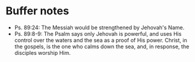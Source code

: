 # Buffer notes

+ Ps. 89:24: The Messiah would be strengthened by Jehovah's Name.
+ Ps. 89:8-9: The Psalm says only Jehovah is powerful, and uses His control over
    the waters and the sea as a proof of His power. Christ, in the gospels, is
    the one who calms down the sea, and, in response, the disciples worship Him.
